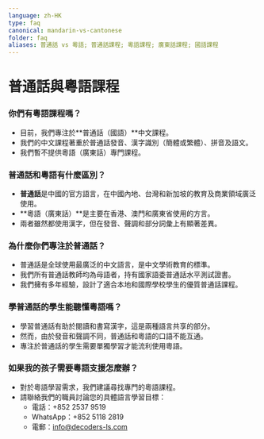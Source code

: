 ```yaml
---
language: zh-HK
type: faq
canonical: mandarin-vs-cantonese
folder: faq
aliases: 普通話 vs 粵語; 普通話課程; 粵語課程; 廣東話課程; 國語課程
---
```

# 普通話與粵語課程

### 你們有粵語課程嗎？
- 目前，我們專注於**普通話（國語）**中文課程。
- 我們的中文課程著重於普通話發音、漢字識別（簡體或繁體）、拼音及語文。
- 我們暫不提供粵語（廣東話）專門課程。

### 普通話和粵語有什麼區別？
- **普通話**是中國的官方語言，在中國內地、台灣和新加坡的教育及商業領域廣泛使用。
- **粵語（廣東話）**是主要在香港、澳門和廣東省使用的方言。
- 兩者雖然都使用漢字，但在發音、聲調和部分詞彙上有顯著差異。

### 為什麼你們專注於普通話？
- 普通話是全球使用最廣泛的中文語言，是中文學術教育的標準。
- 我們所有普通話教師均為母語者，持有國家語委普通話水平測試證書。
- 我們擁有多年經驗，設計了適合本地和國際學校學生的優質普通話課程。

### 學普通話的學生能聽懂粵語嗎？
- 學習普通話有助於閱讀和書寫漢字，這是兩種語言共享的部分。
- 然而，由於發音和聲調不同，普通話和粵語的口語不能互通。
- 專注於普通話的學生需要單獨學習才能流利使用粵語。

### 如果我的孩子需要粵語支援怎麼辦？
- 對於粵語學習需求，我們建議尋找專門的粵語課程。
- 請聯絡我們的職員討論您的具體語言學習目標：
  - 電話：+852 2537 9519
  - WhatsApp：+852 5118 2819
  - 電郵：info@decoders-ls.com

